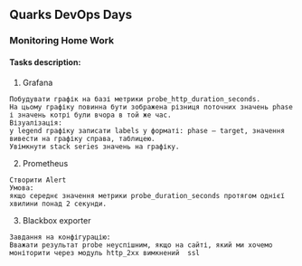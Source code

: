 ## Quarks DevOps Days 

### Monitoring Home Work

#### Tasks description:

1. Grafana  
```
Побудувати графік на базі метрики probe_http_duration_seconds.  
На цьому графіку повинна бути зображена різниця поточних значень phase і значень котрі були вчора в той же час.  
Візуалізація:  
у legend графіку записати labels у форматі: phase – target, значення вивести на графіку справа, таблицею.  
Увімкнути stack series значень на графіку.  
```

2. Prometheus  
```
Створити Alert  
Умова:  
якщо середнє значення метрики probe_duration_seconds протягом однієї хвилини понад 2 секунди.  
```

3. Blackbox exporter  
```
Завдання на конфігурацію:  
Вважати результат probe неуспішним, якщо на сайті, який ми хочемо моніторити через модуль http_2xx вимкнений  ssl  
```